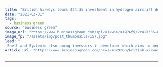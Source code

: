 ```yaml
---
title: "British Airways leads $24.3m investment in hydrogen aircraft developer ZeroAvia"
date: "2021-03-31"
tags: 
  - business green
source: "business green"
image_url: "https://www.businessgreen.com/api/v1/wps/aa976f9/2ca2b336-8fdc-446f-9d27-9bca521b446f/3/britishairways-216862136195065-185x114.jpg"
image_fp: "/assets/img/post_thumbnails/157.jpg"
lead: "
 Shell and Systemiq also among investors in developer which aims to begin operating first commercial-scale 50-seater aircraft by 2026 ..."
article_url: "https://www.businessgreen.com/news/4029285/british-airways-leads-usd-3m-investment-hydrogen-aircraft-developer-zeroavia"
---
```


---

